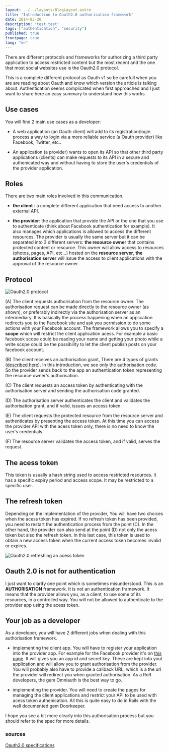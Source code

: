 ```yaml
---
layout: ../../layouts/BlogLayout.astro
title: "Introduction to Oauth2.0 authorisation framework"
date: 2014-03-20
description: 'test test'
tags: ["authentication", "security"]
published: true
frontpage: true
lang: "en"
---
```



There are different protocols and frameworks for authorizing a third party application to access restricted content but the most recent and the one that most social websites use is the Oauth2.0 protocol.

This is a complete different protocol as Oauth v1 so be carefull when you are are reading about Oauth and know which version the article is talking about.
Authentication seems complicated when first approached and I just want to share here an easy summary to understand how this works.

## Use cases


You will find 2 main use cases as a developer:

* A web application (an Oauth client) will add to its registration/login process a way to login via a more reliable service (a Oauth provider) like Facebook, Twitter, etc..

* An application (a provider) wants to open its API so that other third party applications (clients) can make requests to its API in a secure and authenicated way and without having to store the user's credentials of the provider application.


## Roles


There are two main roles involved in this communication.

* **the client** : a complete different application that need access to another external API.

* **the provider**: the application that provide the API or the one that you use to authenticate (think about Facebook authentication for example). It also manages which applications is allowed to access the different resources. The provider is usually the same server but it can be separated into 3 different servers: **the resource owner** that contains protected content or resource. This owner will allow access to resources (photos, pages, API, etc...) hosted on the **resource server**, **the authorisation server** will issue the access to client applications with the approval of the resource owner.


## Protocol

![Oauth2.0 protocol](/images/blog/oauth20.jpg)

(A)  The client requests authorisation from the resource owner. The authorisation request can be made directly to the resource owner (as shown), or preferably indirectly via the authorisation server as an intermediary. It is basically the process happening when an application redirects you to the Facebook site and ask you permission to do some actions with your Facebook account. The framework allows you to specify a **scope** which will restrict the client application acess. For example a basic facebook scope could be reading your name and getting your photo while a write scope could be the possibility to let the client publish posts on your facebook account.

 (B)  The client receives an authorisation grant, There are 4 types of grants ([described here](http://tools.ietf.org/html/rfc6749#section-1.3)). In this introduction, we see only the authorisation code. So the provider sends back to the app an authentication token representing the resource owner's authorisation.

 (C)  The client requests an access token by authenticating with the authorisation server and sending the authorisation code granted.

 (D)  The authorisation server authenticates the client and validates the authorisation grant, and if valid, issues an access token.

 (E)  The client requests the protected resource from the resource server and authenticates by presenting the access token. At this time you can access the provider API with the acess token only, there is no need to know the user's credentials.

 (F)  The resource server validates the access token, and if valid, serves the request.


## The acess token

This token is usually a hash string used to access restricted resources. It has a specific expiry period and access scope. It may be restricted to a specific user.

## The refresh token

Depending on the implementation of the provider, You will have two choices when the acess token has expired. If no refresh token has been provided, you need to restart the authentication process from the point (C). In the other hand, the provider can also send at the point (D) not only the acess token but also the refresh token. In this last case, this token is used to obtain a new access token when the current access token becomes invalid or expires.

![Oauth2.0 refreshing an acess token](/images/blog/oauth_refresh_20.png)


## Oauth 2.0 is not for authentication

I just want to clarify one point which is sometimes misunderstood. This is an **AUTHORISATION** framework. It is not an authentication framework. It means that the provider allows you, as a client, to use some of its resources, in a controlled way. You will not be allowed to authenticate to the provider app using the acess token.

## Your job as a developer

As a developer, you will have 2 different jobs when dealing with this authorisation framework.

* implementing the client app. You will have to register your application into the provider app. For example for the Facebook provider it's on [this page](https://developers.facebook.com/apps). It will gives you an app id and secret key. These are kept into yout application and will allow you to grant authorisation from the provider. You will probably also have to provide a callback URL, which is a the url the provider will redirect you when granted authorisation. As a RoR developers, the gem Omniauth is the best way to go.

* implementing the provider. You will need to create the pages for managing the client applications and restrict your API to be used with acess token authenication. All this is quite easy to do in Rails with the well documented gem Doorkeeper.

I hope you see a bit more clearly into this authorisation process but you should refer to the spec for more details.

### sources
[Oauth2.0 specifications](http://tools.ietf.org/html/rfc6749)



